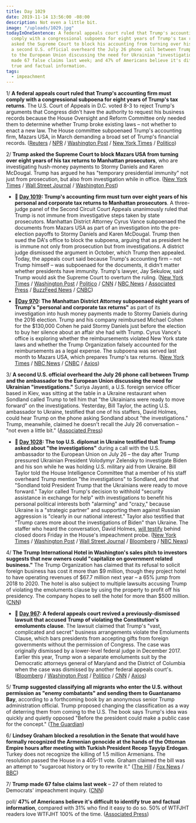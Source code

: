 ```yaml
---
title: Day 1029
date: 2019-11-14 13:56:00 -08:00
description: Not even a little bit.
image: "/uploads/1029.jpg"
todayInOneSentence: A federal appeals court ruled that Trump's accounting firm must
  comply with a congressional subpoena for eight years of Trump's tax returns; Trump
  asked the Supreme Court to block his accounting from turning over his tax returns;
  a second U.S. official overheard the July 26 phone call between Trump and the ambassador
  to the European Union discussing the need for Ukrainian "investigations"; Trump
  made 67 false claims last week; and 47% of Americans believe it's difficult to identify
  true and factual information.
tags:
  - impeachment
---
```


1/ **A federal appeals court ruled that Trump's accounting firm must comply with a congressional subpoena for eight years of Trump's tax returns**. The U.S. Court of Appeals in D.C. voted 8-3 to reject Trump's arguments that Congress didn't have the authority to request his business records because the House Oversight and Reform Committee only needed them to determine whether Trump broke existing laws – not whether to enact a new law. The House committee subpoenaed Trump's accounting firm, Mazars USA, in March demanding a broad set of Trump's financial records. ([Reuters](https://www.reuters.com/article/us-usa-trump-financialrecords-idUSKBN1XO00O) / [NPR](https://www.npr.org/2019/11/14/779168635/federal-appeals-court-lets-stand-ruling-that-congress-can-subpoena-trump-tax-ret) / [Washington Post](https://www.washingtonpost.com/local/legal-issues/congress-can-seek-eight-years-of-trumps-tax-records-appeals-court-rules/2019/11/13/b4fc8002-fc07-11e9-8906-ab6b60de9124_story.html) / [New York Times](https://www.nytimes.com/2019/11/13/us/politics/trump-financial-records-lawsuit.html) / [Politico](https://www.politico.com/news/2019/11/14/trump-lawyers-tax-returns-fight-supreme-court-070875))

2/ **Trump asked the Supreme Court to block Mazars USA from turning over eight years of his tax returns to Manhattan prosecutors**, who are investigating hush-money payments to Stormy Daniels and Karen McDougal. Trump has argued he has "temporary presidential immunity" not just from prosecution, but also from investigation while in office. ([New York Times](https://www.nytimes.com/2019/11/14/us/politics/trump-tax-returns-supreme-court.html) / [Wall Street Journal](https://www.wsj.com/articles/trump-asks-supreme-court-to-block-new-york-subpoena-for-tax-records-11573769653) / [Washington Post](https://www.washingtonpost.com/politics/courts_law/trump-asks-supreme-court-to-shield-his-tax-returns-from-prosecutors-setting-up-historic-separation-of-power-showdown/2019/11/14/d7b176a0-04dd-11ea-8292-c46ee8cb3dce_story.html))

* **📌 [Day 1019](https://whatthefuckjusthappenedtoday.com/2019/11/04/day-1019/#4-trumps-accounting-firm-must-turn-o): Trump's accounting firm must turn over eight years of his personal and corporate tax returns to Manhattan prosecutors**. A three-judge panel of the Second Circuit Court Appeals unanimously ruled that Trump is not immune from investigative steps taken by state prosecutors. Manhattan District Attorney Cyrus Vance subpoenaed the documents from Mazars USA as part of an investigation into the pre-election payoffs to Stormy Daniels and Karen McDougal. Trump then sued the DA's office to block the subpoena, arguing that as president he is immune not only from prosecution but from investigations. A district judge dismissed the argument in October, which Trump then appealed. Today, the appeals court said because Trump's accounting firm – not Trump himself – was subpoenaed for the documents, it didn't matter whether presidents have immunity. Trump's lawyer, Jay Sekulow, said Trump would ask the Supreme Court to overturn the ruling. ([New York Times](https://www.nytimes.com/2019/11/04/nyregion/trump-taxes-vance-appeal.html) / [Washington Post](https://www.washingtonpost.com/local/public-safety/appeals-court-rejects-trumps-attempt-to-withhold-tax-return-from-local-prosecutors-setting-stage-for-supreme-court-fight/2019/11/04/567cdb02-f695-11e9-a285-882a8e386a96_story.html) / [Politico](https://www.politico.com/news/2019/11/04/appeals-court-rules-trump-must-give-taxes-to-manhattan-grand-jury-000314) / [CNN](https://www.cnn.com/2019/11/04/politics/donald-trump-tax-returns-court-ruling/index.html) / [NBC News](https://www.nbcnews.com/politics/donald-trump/trump-loses-appeal-new-york-tax-case-must-hand-over-n1076061) / [Associated Press](https://apnews.com/dabe6ccc29a44028b52dc77fd51e9efd) / [BuzzFeed News](https://www.buzzfeednews.com/article/zoetillman/trump-tax-returns-subpoena-cannot-block-court-new-york) / [CNBC](https://www.cnbc.com/2019/11/04/trump-loses-appeal-of-new-york-tax-returns-case.html))

* **📌[Day 970](https://whatthefuckjusthappenedtoday.com/2019/09/16/day-970/#1-the-manhattan-district-attorney-su): The Manhattan District Attorney subpoenaed eight years of Trump's "personal and corporate tax returns"** as part of its investigation into hush money payments made to Stormy Daniels during the 2016 election. Trump and his company reimbursed Michael Cohen for the $130,000 Cohen he paid Stormy Daniels just before the election to buy her silence about an affair she had with Trump. Cyrus Vance's office is exploring whether the reimbursements violated New York state laws and whether the Trump Organization falsely accounted for the reimbursements as a legal expense. The subpoena was served last month to Mazars USA, which prepares Trump's tax returns. ([New York Times](https://www.nytimes.com/2019/09/16/nyregion/trump-tax-returns-cy-vance.html) / [NBC News](https://www.nbcnews.com/politics/donald-trump/manhattan-da-subpoenas-trump-s-tax-returns-probe-hush-money-n1055046) / [CNBC](https://www.cnbc.com/2019/09/16/eight-years-of-trumps-tax-returns-subpoenaed-by-manhattan-da-vance.html) / [Axios](https://www.axios.com/trump-tax-returns-hush-money-manhattan-prosecutors-fa98271e-a8fe-4b76-841a-6c9ae8a8c5d0.html))

3/ **A second U.S. official overheard the July 26 phone call between Trump and the ambassador to the European Union discussing the need for Ukrainian "investigations."** Suriya Jayanti, a U.S. foreign service officer based in Kiev, was sitting at the table in a Ukraine restaurant when Sondland called Trump to tell him that "the Ukrainians were ready to move forward" on the investigations. Yesterday, Bill Taylor, the acting U.S. ambassador to Ukraine, testified that one of his staffers, David Holmes, could hear Trump on the phone asking Sondland about "the investigations." Trump, meanwhile, claimed he doesn't recall the July 26 conversation – "not even a little bit." ([Associated Press](https://apnews.com/6d318542e50b45dc9e1d4d829ad36c96))

* **📌 [Day 1028](https://whatthefuckjusthappenedtoday.com/2019/11/13/day-1028/#1-the-top-u-s-diplomat-in-ukraine-te): The top U.S. diplomat in Ukraine testified that Trump asked about "the investigations"** during a call with the U.S. ambassador to the European Union on July 26 – the day after Trump pressured Ukrainian President Volodymyr Zelensky to investigate Biden and his son while he was holding U.S. military aid from Ukraine. Bill Taylor told the House Intelligence Committee that a member of his staff overheard Trump mention "the investigations" to Sondland, and that "Sondland told President Trump that the Ukrainians were ready to move forward." Taylor called Trump's decision to withhold "security assistance in exchange for help" with investigations to benefit his personal political interests both "alarming" and "crazy," because Ukraine is a "strategic partner" and supporting them against Russian aggression is "clearly in our national interest." Taylor also testified that "Trump cares more about the investigations of Biden" than Ukraine. The staffer who heard the conversation, David Holmes, [will testify](https://www.washingtonpost.com/politics/impeachment-hearings-live-updates/2019/11/13/e974f486-057b-11ea-ac12-3325d49eacaa_story.html#link-M5SHLC3E2M437HIZGIYDTSJB2I) behind closed doors Friday in the House's impeachment probe. ([New York Times](https://www.nytimes.com/2019/11/13/us/politics/impeachment-hearings.html#link-5c3fbecd) / [Washington Post](https://www.washingtonpost.com/politics/impeachment-hearings-live-updates/2019/11/13/e974f486-057b-11ea-ac12-3325d49eacaa_story.html#link-LIIANG54K477TEZHOS4MFPBJJA) / [Wall Street Journal](https://www.wsj.com/livecoverage/public-impeachment-hearing-taylor-kent#LCcard-1573664766) / [Bloomberg](https://www.bloomberg.com/news/articles/2019-11-13/former-prosecutor-to-be-in-inquiry-spotlight-impeachment-update#taylor-calls-withholding-ukraine-aid-crazy-1104-am) / [NBC News](https://www.nbcnews.com/politics/trump-impeachment-inquiry/taylor-says-staffer-overheard-trump-ask-sondland-about-investigations-n1081456))

4/ **The Trump International Hotel in Washington's sales pitch to investors suggests that new owners could "capitalize on government related business."** The Trump Organization has claimed that its refusal to solicit foreign business has cost it more than $9 million, though they project hotel to have operating revenues of $67.7 million next year – a 65% jump from 2018 to 2020. The hotel is also subject to multiple lawsuits accusing Trump of violating the emoluments clause by using the property to profit off his presidency. The company hopes to sell the hotel for more than $500 million. ([CNN](https://www.cnn.com/2019/11/14/politics/exclusive-trump-hotel-investor-pitch/index.html))

* **📌 [Day 967](https://whatthefuckjusthappenedtoday.com/2019/09/13/day-967/#1-a-federal-appeals-court-revived-a): A federal appeals court revived a previously-dismissed lawsuit that accused Trump of violating the Constitution's emoluments clause**. The lawsuit claimed that Trump's "vast, complicated and secret" business arrangements violate the Emoluments Clause, which bars presidents from accepting gifts from foreign governments without the permission of Congress. The case was originally dismissed by a lower-level federal judge in December 2017. Earlier this year, Trump won a separate emoluments suit by the Democratic attorneys general of Maryland and the District of Columbia when the case was dismissed by another federal appeals court's. ([Bloomberg](https://www.bloomberg.com/news/articles/2019-09-13/trump-must-face-suit-by-ethics-watchdog-appeals-court-says) / [Washington Post](https://beta.washingtonpost.com/politics/appeals-court-revives-lawsuit-saying-trump-is-violating-the-constitution-by-doing-business-with-foreign-governments/2019/09/13/0861b010-d632-11e9-9343-40db57cf6abd_story.html) / [Politico](https://www.politico.com/story/2019/09/13/trump-foreign-corruption-lawsuit-1494571) / [CNN](https://www.cnn.com/2019/09/13/politics/donald-trump-ethics-lawsuit/index.html) / [Axios](https://www.axios.com/trump-emoluments-clause-lawsuit-second-circuit-083b5ade-c983-4566-af9c-50e30aedf7a6.html))

5/ **Trump suggested classifying all migrants who enter the U.S. without permission as "enemy combatants" and sending them to Guantanamo Bay**, according to a forthcoming book by an anonymous senior Trump administration official. Trump proposed changing the classification as a way of deterring them from coming to the U.S. The book says Trump's idea was quickly and quietly opposed "Before the president could make a public case for the concept." ([The Guardian](https://www.theguardian.com/us-news/2019/nov/13/trump-proposed-sending-undocumented-migrants-to-guantanamo-anonymous-book-claims))

6/ **Lindsey Graham blocked a resolution in the Senate that would have formally recognized the Armenian genocide at the hands of the Ottoman Empire hours after meeting with Turkish President Recep Tayyip Erdogan**. Turkey does not recognize the killing of 1.5 million Armenians. The resolution passed the House in a 405-11 vote. Graham claimed the bill was an attempt to "sugarcoat history or try to rewrite it." ([The Hill](https://thehill.com/homenews/senate/470386-graham-blocks-resolution-recognizing-armenian-genocide-after-erdogan-meeting) / [Fox News](https://www.foxnews.com/politics/sen-lindsey-graham-blocks-armenian-genocide-resolution-after-meeting-with-trump-turkish-president) / [BBC](https://www.bbc.com/news/world-us-canada-50418697))

7/ **Trump made 67 false claims last week** – 27 of them related to Democrats' impeachment inquiry. ([CNN](https://www.cnn.com/2019/11/14/politics/fact-check-trump-november-67-false-claims/index.html))

poll/ **47% of Americans believe it's difficult to identify true and factual information**, compared with 31% who find it easy to do so. 50% of WTFJHT readers love WTFJHT 100% of the time. ([Associated Press](https://apnews.com/c762f01370ee4bbe8bbd20f5ddf2adbe))
